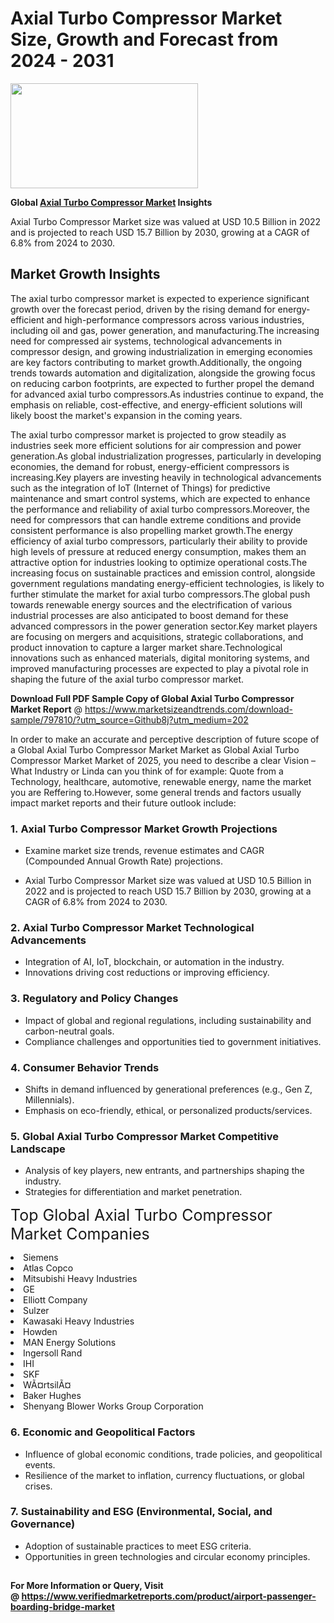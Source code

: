 <H1>Axial Turbo Compressor Market Size, Growth and Forecast from 2024 - 2031</H1><img class="aligncenter size-medium wp-image-584254" src="https://thirdeyenews.in/wp-content/uploads/2024/09/Global-Market-Research-300x168.jpeg" alt="" width="300" height="168" /><p><strong>Global&nbsp;<a href="https://www.marketsizeandtrends.com/download-sample/797810/?utm_source=Github8j?utm_medium=202">Axial Turbo Compressor Market</a> Insights</strong></p><p>Axial Turbo Compressor Market size was valued at USD 10.5 Billion in 2022 and is projected to reach USD 15.7 Billion by 2030, growing at a CAGR of 6.8% from 2024 to 2030.</p><p><h2>Market Growth Insights</h2> <p>The axial turbo compressor market is expected to experience significant growth over the forecast period, driven by the rising demand for energy-efficient and high-performance compressors across various industries, including oil and gas, power generation, and manufacturing.The increasing need for compressed air systems, technological advancements in compressor design, and growing industrialization in emerging economies are key factors contributing to market growth.Additionally, the ongoing trends towards automation and digitalization, alongside the growing focus on reducing carbon footprints, are expected to further propel the demand for advanced axial turbo compressors.As industries continue to expand, the emphasis on reliable, cost-effective, and energy-efficient solutions will likely boost the market's expansion in the coming years.</p> <p>The axial turbo compressor market is projected to grow steadily as industries seek more efficient solutions for air compression and power generation.As global industrialization progresses, particularly in developing economies, the demand for robust, energy-efficient compressors is increasing.Key players are investing heavily in technological advancements such as the integration of IoT (Internet of Things) for predictive maintenance and smart control systems, which are expected to enhance the performance and reliability of axial turbo compressors.Moreover, the need for compressors that can handle extreme conditions and provide consistent performance is also propelling market growth.The energy efficiency of axial turbo compressors, particularly their ability to provide high levels of pressure at reduced energy consumption, makes them an attractive option for industries looking to optimize operational costs.The increasing focus on sustainable practices and emission control, alongside government regulations mandating energy-efficient technologies, is likely to further stimulate the market for axial turbo compressors.The global push towards renewable energy sources and the electrification of various industrial processes are also anticipated to boost demand for these advanced compressors in the power generation sector.Key market players are focusing on mergers and acquisitions, strategic collaborations, and product innovation to capture a larger market share.Technological innovations such as enhanced materials, digital monitoring systems, and improved manufacturing processes are expected to play a pivotal role in shaping the future of the axial turbo compressor market.<p><span class=""><strong>Download Full PDF Sample Copy of Global Axial Turbo Compressor Market Report</strong> @ <a href="https://www.marketsizeandtrends.com/download-sample/797810/?utm_source=Github8j?utm_medium=202" target="_blank">https://www.marketsizeandtrends.com/download-sample/797810/?utm_source=Github8j?utm_medium=202</a></span></p><p>In order to make an accurate and perceptive description of future scope of a Global&nbsp;Axial Turbo Compressor Market Market as Global&nbsp;Axial Turbo Compressor Market Market of 2025, you need to describe a clear Vision &ndash; What Industry or Linda can you think of for example: Quote from a Technology, healthcare, automotive, renewable energy, name the market you are Reffering to.However, some general trends and factors usually impact market reports and their future outlook include:</p><h3>1.&nbsp;<strong>Axial Turbo Compressor Market Growth Projections</strong></h3><ul><li>Examine market size trends, revenue estimates and CAGR (Compounded Annual Growth Rate) projections.</li><li><p>Axial Turbo Compressor Market size was valued at USD 10.5 Billion in 2022 and is projected to reach USD 15.7 Billion by 2030, growing at a CAGR of 6.8% from 2024 to 2030.</p></li></ul><h3>2.&nbsp;<strong>Axial Turbo Compressor Market Technological Advancements</strong></h3><ul><li>Integration of AI, IoT, blockchain, or automation in the industry.</li><li>Innovations driving cost reductions or improving efficiency.</li></ul><h3>3.&nbsp;<strong>Regulatory and Policy Changes</strong></h3><ul><li>Impact of global and regional regulations, including sustainability and carbon-neutral goals.</li><li>Compliance challenges and opportunities tied to government initiatives.</li></ul><h3>4.&nbsp;<strong>Consumer Behavior Trends</strong></h3><ul><li>Shifts in demand influenced by generational preferences (e.g., Gen Z, Millennials).</li><li>Emphasis on eco-friendly, ethical, or personalized products/services.</li></ul><h3>5.&nbsp;<strong>Global Axial Turbo Compressor Market Competitive Landscape</strong></h3><ul><li>Analysis of key players, new entrants, and partnerships shaping the industry.</li><li>Strategies for differentiation and market penetration.</li></ul><p data-pm-slice="1 1 []"><span style="color: inherit; font-family: inherit; font-size: 25px;">Top Global Axial Turbo Compressor Market Companies</span></p><div class="" data-test-id=""><p><li>Siemens</li><li> Atlas Copco</li><li> Mitsubishi Heavy Industries</li><li> GE</li><li> Elliott Company</li><li> Sulzer</li><li> Kawasaki Heavy Industries</li><li> Howden</li><li> MAN Energy Solutions</li><li> Ingersoll Rand</li><li> IHI</li><li> SKF</li><li> WÃ¤rtsilÃ¤</li><li> Baker Hughes</li><li> Shenyang Blower Works Group Corporation</li></p></div><h3>6.&nbsp;<strong>Economic and Geopolitical Factors</strong></h3><ul><li>Influence of global economic conditions, trade policies, and geopolitical events.</li><li>Resilience of the market to inflation, currency fluctuations, or global crises.</li></ul><h3>7.&nbsp;<strong>Sustainability and ESG (Environmental, Social, and Governance)</strong></h3><ul><li>Adoption of sustainable practices to meet ESG criteria.</li><li>Opportunities in green technologies and circular economy principles.</li></ul><h2><strong style="font-size: 14px;">For More Information or Query, Visit @&nbsp;</strong><a style="background-color: #ffffff; font-size: 14px;" href="https://www.marketsizeandtrends.com/report/axial-turbo-compressor-market/" target="_blank">https://www.verifiedmarketreports.com/product/airport-passenger-boarding-bridge-market</a></h2>